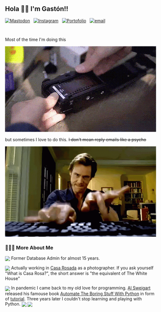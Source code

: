## Hola 👋🏽 I'm Gastón!!

[![Mastodon](https://icongr.am/simple/mastodon.svg?size=16&color=929292&colored=false)](https://mastodon.social/@ludomatic) &nbsp;
[![Instagram](https://icongr.am/simple/instagram.svg?size=16&color=929292&colored=false)](https://instagram.com/ludomatic) &nbsp;
[![Portofolio](https://icongr.am/fontawesome/camera-retro.svg?size=16&color=929292)](https://gastonabril.com.ar) &nbsp;
[![email](https://icongr.am/fontawesome/send.svg?size=16&&color=929292)](mailto:hello@gastonabril.com.ar)

<br>

Most of the time I'm doing this

![Alt text](assets/images/camera.gif)

but sometimes I love to do this. ~~I don't mean reply emails like a psycho~~

![Alt text](assets/images/jim-carrey-bruce-almighty.gif)

### 👨🏻‍💻 More About Me


<img src="https://icongr.am/fontawesome/database.svg?size=17&color=929292" style="vertical-align:middle"> Former Database Admin for almost 15 years.

<img src="https://icongr.am/fontawesome/camera.svg?size=17&color=929292" style="vertical-align:middle"> Actually working in [Casa Rosada](https://www.casarosada.gob.ar/la-casa-rosada/historia) as a photographer. If you ask yourself "What is Casa Rosa?", the short answer is "the equivalent of The White House"

<img src="https://icongr.am/material/virus.svg?size=17&color=929292" style="vertical-align:middle"> In pandemic I came back to my old love for programming. [Al Sweigart](https://alsweigart.com) released his famouse book [Automate The Boring Stuff With Python](https://automatetheboringstuff.com) in form of [tutorial](https://www.udemy.com/course/automate/). Three years later I couldn't stop learning and playing with Python. <img src="https://icongr.am/simple/python.svg?size=16&color=989898" style="vertical-align:middle"> <img src="https://icongr.am/fontawesome/heart.svg?size=16&color=e32400" style="vertical-align:middle">
